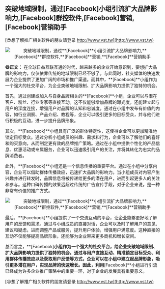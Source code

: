 ## **突破地域限制，通过**[Facebook]**小组引流扩大品牌影响力,**[Facebook]**群控软件,**[Facebook]**营销,**[Facebook]**营销助手**

[😍想了解推广相关软件的朋友请登录 http://www.vst.tw](http://www.vst.tw)

 <center><img src="https://vst.tw/MP4/tuiguang/png/2.png" alt="突破地域限制，通过**[Facebook]**小组引流扩大品牌影响力,**[Facebook]**群控软件,**[Facebook]**营销,**[Facebook]**营销助手"></center>

**😄正文：**
在全球日益互联互通的时代，越来越多的企业开始意识到，要想扩大品牌的影响力，仅仅依靠传统的地域限制已经不够了。与此同时，社交媒体的快速发展为企业提供了更加广阔的市场和推广渠道。而其中，**[Facebook]**小组作为一个强大的社交平台，为企业突破地域限制、扩大品牌影响力提供了独特的机会。

首先，通过创建或加入与自身品牌相关的**[Facebook]**小组，企业可以与潜在客户、粉丝、行业专家等直接互动。这不仅能够增加品牌的曝光度，还能建立起与用户的深度连接，增强用户对品牌的认知和忠诚度。通过在小组中发布有价值的内容，如行业洞察、产品介绍、教程等，企业可以吸引更多的目标受众，并与他们进行积极的互动，进一步提升品牌形象。

其次，**[Facebook]**小组具有广泛的群体特定性，这使得企业可以更加精准地锁定目标受众。通过分析小组成员的兴趣、需求和行为，企业可以了解他们的喜好和购买意向，从而制定更有效的品牌推广策略。通过在小组中提供个性化的产品信息、优惠活动或专属服务，企业可以迅速吸引用户的关注，并将其转化为忠实的品牌消费者。

此外，**[Facebook]**小组还是一个信息传播的重要平台。通过在小组中分享内容，企业可以借助群体传播效应，迅速扩大品牌的影响力。当小组成员对内容产生兴趣并进行转发时，品牌信息将被传递给更多的潜在用户，进而引起更多人的关注和参与。这种口碑传播的效果远超过传统的广告宣传手段，对于企业来说，是一种非常有价值的推广方式。

 <center><img src="https://vst.tw/MP4/tuiguang/png/1.png" alt="突破地域限制，通过**[Facebook]**小组引流扩大品牌影响力,**[Facebook]**群控软件,**[Facebook]**营销,**[Facebook]**营销助手"></center>

最后，**[Facebook]**小组提供了一个交流互动的平台，让企业能够更好地了解用户的反馈和需求。通过与小组成员的直接对话，企业可以及时了解用户的意见、建议和疑虑，进而调整产品或服务，提升用户体验，增强用户满意度。这种直接的互动不仅能够提高品牌形象，还能够为企业带来更多商机和增长空间。

总而言之，**[Facebook]**小组作为一个强大的社交平台，给企业突破地域限制、扩大品牌影响力提供了独特的机会。通过与用户直接互动、精准锁定目标受众、利用群体传播效应以及获取用户反馈等方式，企业可以在小组中建立起品牌形象，吸引更多潜在用户，实现品牌的快速增长。因此，利用**[Facebook]**小组进行引流已经成为许多企业推广策略中的重要一环，对于企业的发展具有重要意义。

[😍想了解推广相关软件的朋友请登录 http://www.vst.tw](http://www.vst.tw)



